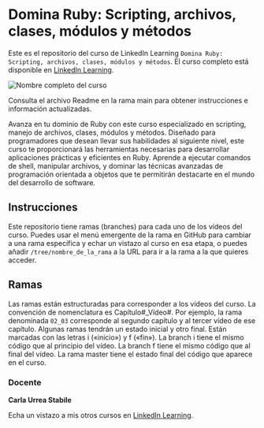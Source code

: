 # Domina Ruby: Scripting, archivos, clases, módulos y métodos

Este es el repositorio del curso de LinkedIn Learning `Domina Ruby: Scripting, archivos, clases, módulos y métodos`. El curso completo está disponible en [LinkedIn Learning][lil-course-url].

![Nombre completo del curso][lil-thumbnail-url] 

Consulta el archivo Readme en la rama main para obtener instrucciones e información actualizadas.

Avanza en tu dominio de Ruby con este curso especializado en scripting, manejo de archivos, clases, módulos y métodos. Diseñado para programadores que desean llevar sus habilidades al siguiente nivel, este curso te proporcionará las herramientas necesarias para desarrollar aplicaciones prácticas y eficientes en Ruby. Aprende a ejecutar comandos de shell, manipular archivos, y dominar las técnicas avanzadas de programación orientada a objetos que te permitirán destacarte en el mundo del desarrollo de software.

## Instrucciones

Este repositorio tiene ramas (branches) para cada uno de los vídeos del curso. Puedes usar el menú emergente de la rama en GitHub para cambiar a una rama específica y echar un vistazo al curso en esa etapa, o puedes añadir `/tree/nombre_de_la_rama` a la URL para ir a la rama a la que quieres acceder.

## Ramas

Las ramas están estructuradas para corresponder a los vídeos del curso. La convención de nomenclatura es Capítulo#_Vídeo#. Por ejemplo, la rama denominada `02_03` corresponde al segundo capítulo y al tercer vídeo de ese capítulo. Algunas ramas tendrán un estado inicial y otro final. Están marcadas con las letras i («inicio») y f («fin»). La branch i tiene el mismo código que al principio del vídeo. La branch f tiene el mismo código que al final del vídeo. La rama master tiene el estado final del código que aparece en el curso.

### Docente

**Carla Urrea Stabile**

Echa un vistazo a mis otros cursos en [LinkedIn Learning](https://www.linkedin.com/learning/instructors/carla-urrea-stabile).

[0]: # (Replace these placeholder URLs with actual course URLs)
[lil-course-url]: https://www.linkedin.com/learning/domina-ruby-scripting-archivos-clases-modulos-y-metodos
[lil-thumbnail-url]: https://media.licdn.com/dms/image/v2/D4E0DAQEuABME3oHJ8w/learning-public-crop_675_1200/learning-public-crop_675_1200/0/1727686886398?e=2147483647&v=beta&t=yzaZh5iXv2UOqLcfGiKhbv7BQq0cNl4770p9S5yG9Nc

[1]: # (End of ES-Instruction ###############################################################################################)
